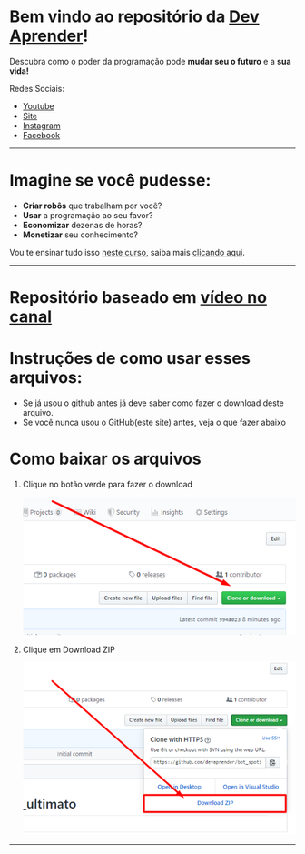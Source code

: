 # Bem vindo ao repositório da [Dev Aprender](https://www.devaprender.com)!

Descubra como o poder da programação pode **mudar seu o futuro** e a **sua vida!**

Redes Sociais:
* [Youtube](https://www.youtube.com/devaprender.com)
* [Site](www.devaprender.com)
* [Instagram](https://www.instagram.com/devaprender.official/)
* [Facebook](facebook.com/devaprender/)

---

# Imagine se você pudesse:

* **Criar robôs** que trabalham por você?
* **Usar** a programação ao seu favor?
* **Economizar** dezenas de horas?
* **Monetizar** seu conhecimento?

Vou te ensinar tudo isso [neste curso](http://b.link/GitHub_curso_automacao), saiba mais [clicando aqui](http://b.link/GitHub_curso_automacao).

---
# Repositório baseado em [vídeo no canal](https://www.youtube.com/watch?v=HZr6PSTLoOw&feature=youtu.be)
# Instruções de como usar esses arquivos:

 - Se já usou o github antes já deve saber como fazer o download deste arquivo.
 - Se você nunca usou o GitHub(este site) antes, veja o que fazer abaixo

# Como baixar os arquivos

1. Clique no botão verde para fazer o download

    ![step1](images/step1.png)

2. Clique em Download ZIP

    ![step2](images/step2.png)

---

